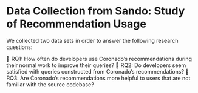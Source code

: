 Data Collection from Sando: Study of Recommendation Usage 
============================

We collected two data sets in order to answer the following research
questions:

 RQ1: How often do developers use Coronado’s recommendations during their normal work to improve their queries?
 RQ2: Do developers seem satisfied with queries constructed from Coronado’s recommendations?
 RQ3: Are Coronado’s recommendations more helpful to users that are not familiar with the source codebase?


